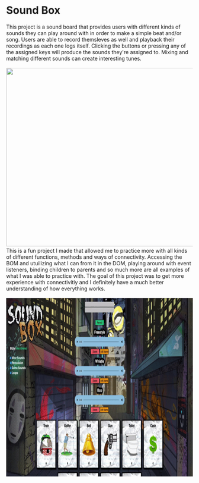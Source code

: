 <h1>Sound Box</h1>
This project is a sound board that provides users with different kinds of sounds they can play around with in order to make a simple beat and/or song. Users are able to record themsleves as well and playback their recordings as each one logs itself. Clicking the buttons or pressing any of the assigned keys will produce the sounds they're assigned to. Mixing and matching different sounds can create interesting tunes.
<br>
<br>
<img src="sound.gif" width="1000px" height="480px">
This is a fun project I made that allowed me to practice more with all kinds of different functions, methods and ways of connectivity. Accessing the BOM and utuilizing what I can from it in the DOM, playing around with event listeners, binding children to parents and so much more are all examples of what I was able to practice with. The goal of this project was to get more experience with connectivitiy and I definitely have a much better understanding of how everything works.
<br>
<br>
<img src="sound2.gif" width="1000px" height="480px">
